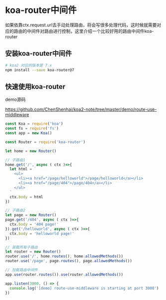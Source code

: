 # koa-router中间件

如果依靠ctx.request.url去手动处理路由，将会写很多处理代码，这时候就需要对应的路由的中间件对路由进行控制，这里介绍一个比较好用的路由中间件koa-router

## 安装koa-router中间件

```sh
# koa2 对应的版本是 7.x
npm install --save koa-router@7
```

## 快速使用koa-router

demo源码

https://github.com/ChenShenhai/koa2-note/tree/master/demo/route-use-middleware

```js
const Koa = require('koa')
const fs = require('fs')
const app = new Koa()

const Router = require('koa-router')

let home = new Router()

// 子路由1
home.get('/', async ( ctx )=>{
  let html = `
    <ul>
      <li><a href="/page/helloworld">/page/helloworld</a></li>
      <li><a href="/page/404">/page/404</a></li>
    </ul>
  `
  ctx.body = html
})

// 子路由2
let page = new Router()
page.get('/404', async ( ctx )=>{
  ctx.body = '404 page!'
}).get('/helloworld', async ( ctx )=>{
  ctx.body = 'helloworld page!'
})

// 装载所有子路由
let router = new Router()
router.use('/', home.routes(), home.allowedMethods())
router.use('/page', page.routes(), page.allowedMethods())

// 加载路由中间件
app.use(router.routes()).use(router.allowedMethods())

app.listen(3000, () => {
  console.log('[demo] route-use-middleware is starting at port 3000')
})
```